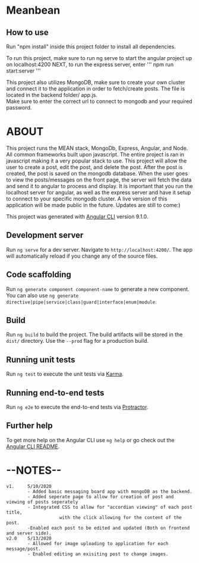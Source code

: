 # Meanbean

How to use
----------

Run "npm install" inside this project folder to install all dependencies.

To run this project, make sure to run ng serve to start the angular project up on localhost:4200
NEXT, to run the express server, enter 
''' 
npm run start:server
'''

This project also utilizes MongoDB, make sure to create your own cluster and connect it to the application in order to fetch/create posts. The file is located in the backend folder/ app.js.  
Make sure to enter the correct url to connect to mongodb and your required password.



# ABOUT

This project runs the MEAN stack, MongoDb, Express, Angular, and Node. All common frameworks built upon javascript. The entire project is ran in javascript making it a very popular stack to use. This project will allow the user to create a post, edit the post, and delete the post. After the post is created, the post is saved on the mongodb database. When the user goes to view the posts/messages on the front page, the server will fetch the data and send it to angular to process and display. It is important that you run the localhost server for angular, as well as the express server and have it setup to connect to your specific mongodb cluster. A live version of this application will be made public in the future. Updates are still to come:) 




This project was generated with [Angular CLI](https://github.com/angular/angular-cli) version 9.1.0.

## Development server

Run `ng serve` for a dev server. Navigate to `http://localhost:4200/`. The app will automatically reload if you change any of the source files.

## Code scaffolding

Run `ng generate component component-name` to generate a new component. You can also use `ng generate directive|pipe|service|class|guard|interface|enum|module`.

## Build

Run `ng build` to build the project. The build artifacts will be stored in the `dist/` directory. Use the `--prod` flag for a production build.

## Running unit tests

Run `ng test` to execute the unit tests via [Karma](https://karma-runner.github.io).

## Running end-to-end tests

Run `ng e2e` to execute the end-to-end tests via [Protractor](http://www.protractortest.org/).

## Further help

To get more help on the Angular CLI use `ng help` or go check out the [Angular CLI README](https://github.com/angular/angular-cli/blob/master/README.md).


# --NOTES--
```
v1. 	5/10/2020
		- Added basic messaging board app with mongoDB as the backend.
		- Added seperate page to allow for creation of post and viewing of posts seperately
		- Integrated CSS to allow for "accordian viewing" of each post title,
					with the click allowing for the content of the post.
		-Enabled each post to be edited and updated (Both on frontend and server side).
v2.0 	5/13/2020
		- Allowed for image uploading to application for each message/post.
		- Enabled editing an exisiting post to change images.
```
